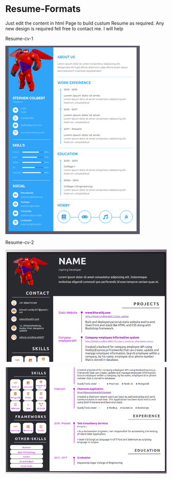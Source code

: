 # Resume-Formats

Just edit the content in html Page to build custum Resume as required.
Any new design is required fell free to contact me. I will help

Resume-cv-1

![Resume-1](https://github.com/bharath857/Resume-Formats/blob/main/Resume-CV-1/r.png?raw=true)


Resume-cv-2

![Resume-2](https://github.com/bharath857/Resume-Formats/blob/main/Resume-Cv-2/r2.png?raw=true)

![Resume-2](https://github.com/bharath857/Resume-Formats/blob/main/Resume-Cv-2/r2-1.png?raw=true)
